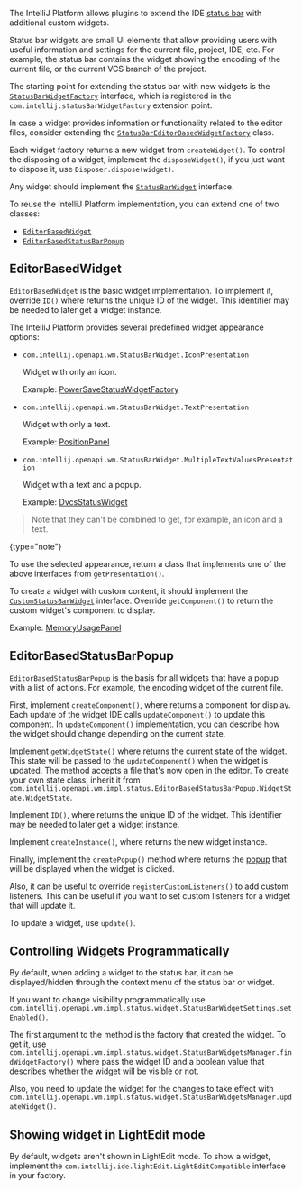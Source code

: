 [//]: # (title: Status Bar Widgets)

<!-- Copyright 2000-2022 JetBrains s.r.o. and other contributors. Use of this source code is governed by the Apache 2.0 license that can be found in the LICENSE file. -->

The IntelliJ Platform allows plugins to extend the IDE [status bar](https://www.jetbrains.com/help/idea/guided-tour-around-the-user-interface.html#status-bar) with additional custom widgets.

Status bar widgets are small UI elements that allow providing users with useful information and settings for the current file, project, IDE, etc.
For example, the status bar contains the widget showing the encoding of the current file, or the current VCS branch of the project.

The starting point for extending the status bar with new widgets is the
[`StatusBarWidgetFactory`](upsource:///platform/platform-api/src/com/intellij/openapi/wm/StatusBarWidgetFactory.java)
interface, which is registered in the `com.intellij.statusBarWidgetFactory` extension point.

In case a widget provides information or functionality related to the editor files, consider extending the
[`StatusBarEditorBasedWidgetFactory`](upsource:///platform/platform-api/src/com/intellij/openapi/wm/impl/status/widget/StatusBarEditorBasedWidgetFactory.java)
class.

Each widget factory returns a new widget from `createWidget()`.
To control the disposing of a widget, implement the `disposeWidget()`, if you just want to dispose it, use `Disposer.dispose(widget)`.

Any widget should implement the
[`StatusBarWidget`](upsource:///platform/platform-api/src/com/intellij/openapi/wm/StatusBarWidget.java)
interface.

To reuse the IntelliJ Platform implementation, you can extend one of two classes:

- [`EditorBasedWidget`](upsource:///platform/platform-api/src/com/intellij/openapi/wm/impl/status/EditorBasedWidget.java)
- [`EditorBasedStatusBarPopup`](upsource:///platform/platform-api/src/com/intellij/openapi/wm/impl/status/EditorBasedStatusBarPopup.java)

## EditorBasedWidget

`EditorBasedWidget` is the basic widget implementation.
To implement it, override `ID()` where returns the unique ID of the widget.
This identifier may be needed to later get a widget instance.

The IntelliJ Platform provides several predefined widget appearance options:

- `com.intellij.openapi.wm.StatusBarWidget.IconPresentation`

  Widget with only an icon.

  Example:
  [PowerSaveStatusWidgetFactory](upsource:///platform/platform-impl/src/com/intellij/openapi/wm/impl/status/PowerSaveStatusWidgetFactory.java)

- `com.intellij.openapi.wm.StatusBarWidget.TextPresentation`

  Widget with only a text.

  Example:
  [PositionPanel](upsource:///platform/platform-impl/src/com/intellij/openapi/wm/impl/status/PositionPanel.java)

- `com.intellij.openapi.wm.StatusBarWidget.MultipleTextValuesPresentation`

  Widget with a text and a popup.

  Example:
  [DvcsStatusWidget](upsource:///platform/dvcs-impl/src/com/intellij/dvcs/ui/DvcsStatusWidget.java)

> Note that they can't be combined to get, for example, an icon and a text.
>
{type="note"}

To use the selected appearance, return a class that implements one of the above interfaces from `getPresentation()`.

To create a widget with custom content, it should implement the
[`CustomStatusBarWidget`](upsource:///platform/platform-api/src/com/intellij/openapi/wm/CustomStatusBarWidget.java)
interface.
Override `getComponent()` to return the custom widget's component to display.

Example:
[MemoryUsagePanel](upsource:///platform/platform-impl/src/com/intellij/openapi/wm/impl/status/MemoryUsagePanel.java)

## EditorBasedStatusBarPopup

`EditorBasedStatusBarPopup` is the basis for all widgets that have a popup with a list of actions.
For example, the encoding widget of the current file.

First, implement `createComponent()`, where returns a component for display.
Each update of the widget IDE calls `updateComponent()` to update this component.
In `updateComponent()` implementation, you can describe how the widget should change depending on the current state.

Implement `getWidgetState()` where returns the current state of the widget.
This state will be passed to the `updateComponent()` when the widget is updated.
The method accepts a file that's now open in the editor.
To create your own state class, inherit it from `com.intellij.openapi.wm.impl.status.EditorBasedStatusBarPopup.WidgetState.WidgetState`.

Implement `ID()`, where returns the unique ID of the widget.
This identifier may be needed to later get a widget instance.

Implement `createInstance()`, where returns the new widget instance.

Finally, implement the `createPopup()` method where returns the [popup](popups.md) that will be displayed when the widget is clicked.

Also, it can be useful to override `registerCustomListeners()` to add custom listeners.
This can be useful if you want to set custom listeners for a widget that will update it.

To update a widget, use `update()`.

## Controlling Widgets Programmatically

By default, when adding a widget to the status bar, it can be displayed/hidden through the context menu of the status bar or widget.

If you want to change visibility programmatically use
`com.intellij.openapi.wm.impl.status.widget.StatusBarWidgetSettings.setEnabled()`.

The first argument to the method is the factory that created the widget.
To get it, use `com.intellij.openapi.wm.impl.status.widget.StatusBarWidgetsManager.findWidgetFactory()` where pass the widget ID and a boolean value that describes whether the widget will be visible or not.

Also, you need to update the widget for the changes to take effect with `com.intellij.openapi.wm.impl.status.widget.StatusBarWidgetsManager.updateWidget()`.

## Showing widget in LightEdit mode

By default, widgets aren't shown in LightEdit mode.
To show a widget, implement the `com.intellij.ide.lightEdit.LightEditCompatible` interface in your factory.
